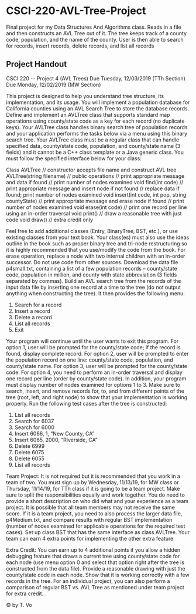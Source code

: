 # CSCI-220-AVL-Tree-Project
Final project for my Data Structures And Algorithms class. 
Reads in a file and then constructs an AVL Tree out of it.
The tree keeps track of a county code, population, and the name of the county.
User is then able to search for records, insert records, delete records, and list all records

Project Handout
----------------
CSCI 220 -- Project 4 (AVL Trees)
Due Tuesday, 12/03/2019 (TTh Section)
Due Monday, 12/02/2019 (MW Section)

This project is designed to help you understand tree structure, its implementation, and its
usage. You will implement a population database for California counties using an AVL
Search Tree to store the database records. Define and implement an AVLTree class that
supports standard map operations using county/state code as a key for each record (no
duplicate keys). Your AVLTree class handles binary search tree of population records
and your application performs the tasks below via a menu using this binary search
tree. Your AVLTree class must be a regular class that can handle specified data,
county/state code, population, and county/state name (3 fields) and it cannot be a
C++ class template or a Java generic class. You must follow the specified interface
below for your class:

Class AVLTree
// constructor accepts file name and construct AVL tree
AVLTree(string filename)
// public operations
// print appropriate message and data if found
// print number of nodes examined
 void find(int code)
// print appropriate message and insert node if not found
// replace data if found; print number of nodes examined
void insert(int code, int pop, string countyState)
// print appropriate message and erase node if found
// print number of nodes examined
void erase(int code)
// print one record per line using an in-order traversal
void print()
// draw a reasonable tree with just code
void draw() // extra credit only

Feel free to add additional classes (Entry, BinaryTree, BST, etc.), or use existing classes
from your text book. Your class(es) must also use the ideas outline in the book such as
proper binary tree and tri-node restructuring so it is highly recommended that you
use/modify the code from the book. For erase operation, replace a node with two
internal children with an in-order successor. Do not use code from other sources.
Download the data file p4small.txt, containing a list of a few population records –
county/state code, population in million, and county with state abbreviation (3 fields
separated by commas). Build an AVL search tree from the records of the input data file
by inserting one record at a time to the tree (do not output anything when constructing the
tree). It then provides the following menu: 

1. Search for a record
2. Insert a record
3. Delete a record
4. List all records
5. Exit

Your program will continue until the user wants to exit this program. For option 1, user
will be prompted for the county/state code; if the record is found, display complete
record. For option 2, user will be prompted to enter the population record on one line:
county/state code, population, and county/state name. For option 3, user will be
prompted for the county/state code. For option 4, you need to perform an in-order
traversal and display one record per line (order by county/state code). In addition, your
program must display number of nodes examined for options 1 to 3. Make sure to search,
insert, and remove records for, to, and from different points of the tree (root, left, and
right node) to show that your implementation is working properly.
Run the following test cases after the tree is constructed:

1. List all records
2. Search for 6037
3. Search for 6000
4. Insert 6066, 1, “New County, CA”
5. Insert 6065, 2000, “Riverside, CA”
6. Delete 6999
7. Delete 6075
8. Delete 6055
9. List all records

Team Project: It is not required but it is recommended that you work in a team of
two. You must sign up by Wednesday, 11/13/19, for MW class or Thursday, 11/14/19,
for TTh class if it is going to be a team project. Make sure to split the responsibilities
equally and work together. You do need to provide a short description on who did what
and your experience as a team project. It is possible that all team members may not
receive the same score. If it is a team project, you need to also process the larger data
file, p4Medium.txt, and compare results with regular BST implementation (number of
nodes examined for applicable operations for the required test cases). Set up class BST
that has the same interface as class AVLTree. Your team can earn 4 extra points for
implementing the other extra feature.

Extra Credit: You can earn up to 4 additional points if you allow a hidden debugging
feature that draws a current tree using county/state code for each node (use menu option 0
and select that option right after the tree is constructed from the data file). Provide a
reasonable drawing with just the county/state code in each node. Show that it is working
correctly with a few records in the tree. For an individual project, you can also perform a
comparison of regular BST vs. AVL Tree as mentioned under team project for extra
credit.

© by T. Vo 
